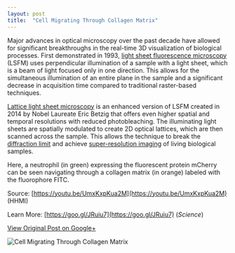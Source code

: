 ```yaml
---
layout: post
title:  "Cell Migrating Through Collagen Matrix"
---
```


Major advances in optical microscopy over the past decade have allowed for significant breakthroughs in the real-time 3D visualization of biological processes. First demonstrated in 1993, [light sheet fluorescence microscopy](https://en.wikipedia.org/wiki/Light_sheet_fluorescence_microscopy) (LSFM) uses perpendicular illumination of a sample with a light sheet, which is a beam of light focused only in one direction. This allows for the simultaneous illumination of an entire plane in the sample and a significant decrease in acquisition time compared to traditional raster-based techniques.

[Lattice light sheet microscopy](https://en.wikipedia.org/wiki/Lattice_light-sheet_microscopy) is an enhanced version of LSFM created in 2014 by Nobel Laureate Eric Betzig that offers even higher spatial and temporal resolutions with reduced photobleaching. The illuminating light sheets are spatially modulated to create 2D optical lattices, which are then scanned across the sample. This allows the technique to break the [diffraction limit](https://en.wikipedia.org/wiki/Diffraction-limited_system) and achieve [super-resolution imaging](https://en.wikipedia.org/wiki/Super-resolution_imaging) of living biological samples.

Here, a neutrophil (in green) expressing the fluorescent protein mCherry can be seen navigating through a collagen matrix (in orange) labeled with the fluorophore FITC.

Source: [https://youtu.be/UmxKxpKua2M](https://youtu.be/UmxKxpKua2M) (HHMI)

Learn More: [https://goo.gl/JRuiu7](https://goo.gl/JRuiu7) (_Science_)

[View Original Post on Google+](https://plus.google.com/+ColinSullender/posts/j1VmuyDuHVX)

![Cell Migrating Through Collagen Matrix](/assets/img/2018-04-07-Cell-Migration-Collagen.gif)
